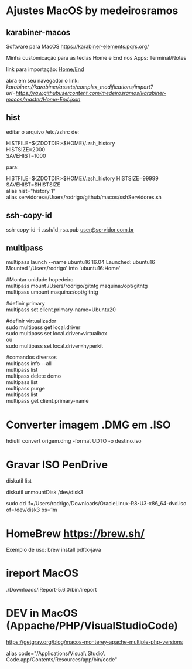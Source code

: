 # Ajustes MacOS by medeirosramos

## karabiner-macos

Software para MacOS https://karabiner-elements.pqrs.org/

Minha customicação para as teclas Home e End nos Apps: Terminal/Notes

link para importação: [Home/End](http://karabiner://karabiner/assets/complex_modifications/import?url=https://raw.githubusercontent.com/medeirosramos/karabiner-macos/master/Home-End.json)

abra em seu navegador o link: *karabiner://karabiner/assets/complex_modifications/import?url=https://raw.githubusercontent.com/medeirosramos/karabiner-macos/master/Home-End.json*

## hist
editar o arquivo /etc/zshrc de:

HISTFILE=${ZDOTDIR:-$HOME}/.zsh_history  
HISTSIZE=2000  
SAVEHIST=1000  

para:

HISTFILE=${ZDOTDIR:-$HOME}/.zsh_history  
HISTSIZE=99999  
SAVEHIST=$HISTSIZE  
alias hist="history 1"  
alias servidores=/Users/rodrigo/github/macos/sshServidores.sh

## ssh-copy-id

ssh-copy-id -i .ssh/id_rsa.pub user@servidor.com.br


## multipass

multipass launch --name ubuntu16 16.04
Launched: ubuntu16                                                              
Mounted '/Users/rodrigo' into 'ubuntu16:Home'  

#Montar unidade hopedeiro  
multipass mount /Users/rodrigo/gitntg maquina:/opt/gitntg  
multipass umount maquina:/opt/gitntg

#definir primary  
multipass set client.primary-name=Ubuntu20

#definir virtualizador  
sudo multipass get local.driver  
sudo multipass set local.driver=virtualbox  
ou  
sudo multipass set local.driver=hyperkit

#comandos diversos  
multipass info --all  
multipass list  
multipass delete demo  
multipass list  
multipass purge  
multipass list  
multipass get client.primary-name

# Converter imagem .DMG em .ISO

hdiutil convert origem.dmg -format UDTO -o destino.iso

# Gravar ISO PenDrive

diskutil list

diskutil unmountDisk /dev/disk3

sudo dd if=/Users/rodrigo/Downloads/OracleLinux-R8-U3-x86_64-dvd.iso of=/dev/disk3 bs=1m

# HomeBrew https://brew.sh/

Exemplo de uso: brew install pdftk-java

# ireport MacOS
./Downloads/iReport-5.6.0/bin/ireport

# DEV in MacOS (Appache/PHP/VisualStudioCode)
https://getgrav.org/blog/macos-monterey-apache-multiple-php-versions

alias code="/Applications/Visual\ Studio\ Code.app/Contents/Resources/app/bin/code"
